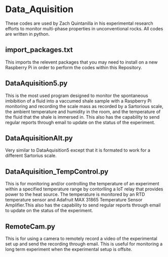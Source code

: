 # Data_Aquisition

These codes are used by Zach Quintanilla in his experimental research efforts to monitor multi-phase properties in unconventional rocks. All codes are written in python.

## import_packages.txt
This imports the relevent packages that you may need to install on a new Raspberry Pi in order to perform the codes within this Repository.

## DataAquisition5.py
This is the most used program designed to monitor the spontaneous imbibition of a fluid into a vaccumed shale sample with a Raspberry Pi monitoring and 
recording the scale mass as recorded by a Sartorious scale, the ambient temperature and humidity in the room, and the temperature of the fluid that the shale is immersed in. 
This also has the capability to send regular reports through email to update on the status of the experiment. 

## DataAquisitionAlt.py
Very similar to DataAquisition5 except that it is formated to work for a different Sartorius scale.

## DataAquisition_TempControl.py
This is for monitoring and/or controlling the temperature of an experiment within a specified temperature range by contorlling a IoT relay that provides power to the heat source. 
The temperature is monitored by an RTD temperature sensor and Adafruit MAX 31865 Temperature Sensor Amplifier.This also has the capability to send regular reports through email 
to update on the status of the experiment. 

## RemoteCam.py
This is for using a camera to remotely record a video of the experimental set up and send the recording through email. This is useful for monitoring a long term experiment 
when the experimental setup is offsite.
